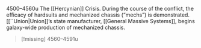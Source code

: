 4500–4560u
The [[Hercynian]] Crisis. During the course of the conflict, the efficacy of hardsuits and mechanized chassis (“mechs”) is demonstrated. [[``Union|Union]]’s state manufacturer, [[General Massive Systems]], begins galaxy-wide production of mechanized chassis.

>[!missing]
>4560–4591u